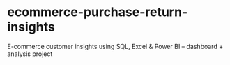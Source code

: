 # ecommerce-purchase-return-insights
E-commerce customer insights using SQL, Excel &amp; Power BI – dashboard + analysis project
